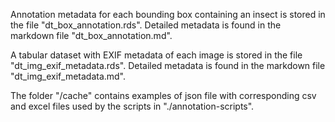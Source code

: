 Annotation metadata for each bounding box containing an insect is stored in the file "dt_box_annotation.rds".
Detailed metadata is found in the markdown file "dt_box_annotation.md".

A tabular dataset with EXIF metadata of each image is stored in the file "dt_img_exif_metadata.rds". 
Detailed metadata is found in the markdown file "dt_img_exif_metadata.md".

The folder "/cache" contains examples of json file with corresponding csv and excel files used by the scripts in "./annotation-scripts".
